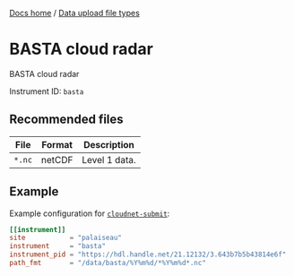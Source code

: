 [Docs home](https://docs.cloudnet.fmi.fi) / [Data upload file types](../api/upload-file-types.md)

# BASTA cloud radar

BASTA cloud radar

Instrument ID: `basta`

## Recommended files

| File   | Format | Description   |
| ------ | ------ | ------------- |
| `*.nc` | netCDF | Level 1 data. |

## Example

Example configuration for [`cloudnet-submit`](https://github.com/actris-cloudnet/cloudnet-submit):

```toml
[[instrument]]
site           = "palaiseau"
instrument     = "basta"
instrument_pid = "https://hdl.handle.net/21.12132/3.643b7b5b43814e6f"
path_fmt       = "/data/basta/%Y%m%d/*%Y%m%d*.nc"
```
